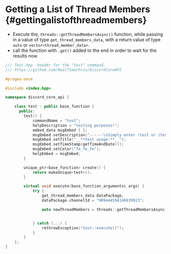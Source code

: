 Getting a List of Thread Members {#gettingalistofthreadmembers}
============
- Execute the, `threads::getThreadMembersAsync()` function, while passing in a value of type `get_thread_members_data`, with a return value of type `auto` or `vector<thread_member_data>`.
- call the function with `.get()` added to the end in order to wait for the results now.

```cpp
/// Test.hpp -header for the "test" command.
/// https://github.com/RealTimeChris/DiscordCoreAPI

#pragma once

#include <index.hpp>

namespace discord_core_api {

	class test : public base_function {
	  public:
		test() {
			commandName = "test";
			helpDescription = "testing purposes!";
			embed_data msgEmbed { };
			msgEmbed.setDescription("------\nSimply enter !test or /test!\n------");
			msgEmbed.setTitle("__**test usage:**__");
			msgEmbed.setTimeStamp(getTimeAndDate());
			msgEmbed.setColor("fe_fe_fe");
			helpEmbed = msgEmbed;
		}

		unique_ptr<base_function> create() {
			return makeUnique<test>();
		}

		virtual void execute(base_function_arguments& args) {
			try {
				get_thread_members_data dataPackage;
				dataPackage.channelId = "909444594146639913";

				auto newThreadMembers = threads::getThreadMembersAsync(const& dataPackage).get();


			} catch (...) {
				rethrowException("test::execute()");
			}
		}
	};
}
```
